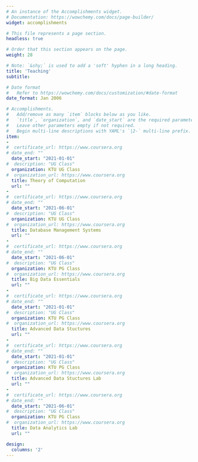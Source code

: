 ```yaml
---
# An instance of the Accomplishments widget.
# Documentation: https://wowchemy.com/docs/page-builder/
widget: accomplishments

# This file represents a page section.
headless: true

# Order that this section appears on the page.
weight: 28

# Note: `&shy;` is used to add a 'soft' hyphen in a long heading.
title: 'Teaching'
subtitle:

# Date format
#   Refer to https://wowchemy.com/docs/customization/#date-format
date_format: Jan 2006

# Accomplishments.
#   Add/remove as many `item` blocks below as you like.
#   `title`, `organization`, and `date_start` are the required parameters.
#   Leave other parameters empty if not required.
#   Begin multi-line descriptions with YAML's `|2-` multi-line prefix.
item:
-
#  certificate_url: https://www.coursera.org
# date_end: ""
  date_start: "2021-01-01"
#  description: "UG Class"
  organization: KTU UG Class
#  organization_url: https://www.coursera.org
  title: Theory of Computation
  url: ""
- 
#  certificate_url: https://www.coursera.org
# date_end: ""
  date_start: "2021-06-01"
#  description: "UG Class"
  organization: KTU UG Class
#  organization_url: https://www.coursera.org
  title: Database Management Systems
  url: ""
- 
#  certificate_url: https://www.coursera.org
# date_end: ""
  date_start: "2021-06-01"
#  description: "UG Class"
  organization: KTU PG Class
#  organization_url: https://www.coursera.org
  title: Big Data Essentials
  url: ""
- 
#  certificate_url: https://www.coursera.org
# date_end: ""
  date_start: "2021-01-01"
#  description: "UG Class"
  organization: KTU PG Class
#  organization_url: https://www.coursera.org
  title: Advanced Data Stuctures
  url: ""
- 
#  certificate_url: https://www.coursera.org
# date_end: ""
  date_start: "2021-01-01"
#  description: "UG Class"
  organization: KTU PG Class
#  organization_url: https://www.coursera.org
  title: Advanced Data Stuctures Lab
  url: ""
- 
#  certificate_url: https://www.coursera.org
# date_end: ""
  date_start: "2021-06-01"
#  description: "UG Class"
  organization: KTU PG Class
#  organization_url: https://www.coursera.org
  title: Data Analytics Lab
  url: ""

design:
  columns: '2' 
---
```

